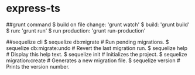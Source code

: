 # express-ts

##grunt command
$ build on file change: 'grunt watch'
$ build: 'grunt build'
$ run: 'grunt run'
$ run production: 'grunt run-production'

##sequelize cli
$ sequelize db:migrate        # Run pending migrations.
$ sequelize db:migrate:undo   # Revert the last migration run.
$ sequelize help              # Display this help text.
$ sequelize init              # Initializes the project.
$ sequelize migration:create  # Generates a new migration file.
$ sequelize version           # Prints the version number.